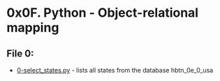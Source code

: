 # 0x0F. Python - Object-relational mapping

## File 0:
* [0-select_states.py](./0-select_states.py) - lists all states from the database hbtn_0e_0_usa

